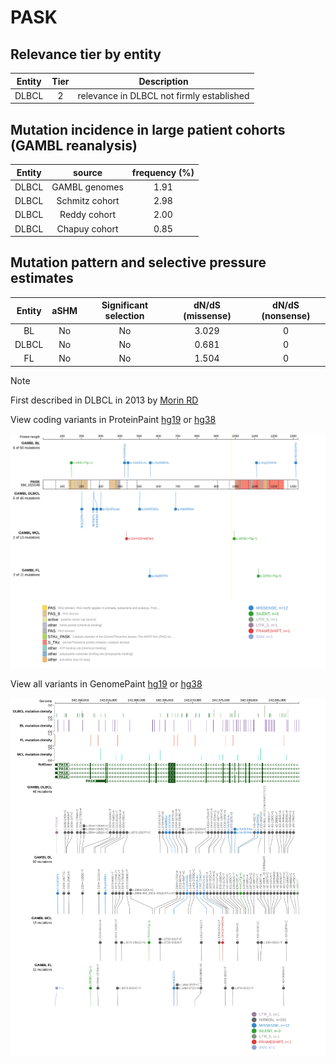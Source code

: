 # PASK

## Relevance tier by entity

|Entity|Tier|Description                              |
|:------:|:----:|-----------------------------------------|
|DLBCL |2   |relevance in DLBCL not firmly established|

## Mutation incidence in large patient cohorts (GAMBL reanalysis)

|Entity|source        |frequency (%)|
|:------:|:--------------:|:-------------:|
|DLBCL |GAMBL genomes |1.91         |
|DLBCL |Schmitz cohort|2.98         |
|DLBCL |Reddy cohort  |2.00         |
|DLBCL |Chapuy cohort |0.85         |

## Mutation pattern and selective pressure estimates

|Entity|aSHM|Significant selection|dN/dS (missense)|dN/dS (nonsense)|
|:------:|:----:|:---------------------:|:----------------:|:----------------:|
|BL    |No  |No                   |3.029           |0               |
|DLBCL |No  |No                   |0.681           |0               |
|FL    |No  |No                   |1.504           |0               |


> [!NOTE]
> First described in DLBCL in 2013 by [Morin RD](https://pubmed.ncbi.nlm.nih.gov/23699601)


View coding variants in ProteinPaint [hg19](https://www.bcgsc.ca/downloads/morinlab/GAMBL/test/genes/PASK_protein.html)  or [hg38](https://www.bcgsc.ca/downloads/morinlab/GAMBL/test/genes/PASK_protein_hg38.html)

![image](images/proteinpaint/PASK_NM_015148.svg)

View all variants in GenomePaint [hg19](https://www.bcgsc.ca/downloads/morinlab/GAMBL/test/genes/PASK.html)  or [hg38](https://www.bcgsc.ca/downloads/morinlab/GAMBL/test/genes/PASK_hg38.html)

![image](images/proteinpaint/PASK.svg)
